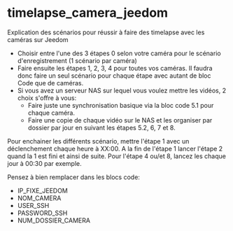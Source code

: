 # timelapse_camera_jeedom
Explication des scénarios pour réussir à faire des timelapse avec les caméras sur Jeedom

- Choisir entre l'une des 3 étapes 0 selon votre caméra pour le scénario d'enregistrement (1 scénario par caméra)
- Faire ensuite les étapes 1, 2, 3, 4 pour toutes vos caméras. Il faudra donc faire un seul scénario pour chaque étape avec autant de bloc Code que de caméras.
- Si vous avez un serveur NAS sur lequel vous voulez mettre les vidéos, 2 choix s'offre à vous:
    - Faire juste une synchronisation basique via la bloc code 5.1 pour chaque caméra.
    - Faire une copie de chaque vidéo sur le NAS et les organiser par dossier par jour en suivant les étapes 5.2, 6, 7 et 8.
    
Pour enchainer les différents scénario, mettre l'étape 1 avec un déclenchement chaque heure à XX:00.
A la fin de l'étape 1 lancer l'étape 2 quand la 1 est fini et ainsi de suite.
Pour l'étape 4 ou/et 8, lancez les chaque jour à 00:30 par exemple.
    
Pensez à bien remplacer dans les blocs code:
- IP_FIXE_JEEDOM
- NOM_CAMERA
- USER_SSH
- PASSWORD_SSH
- NUM_DOSSIER_CAMERA
